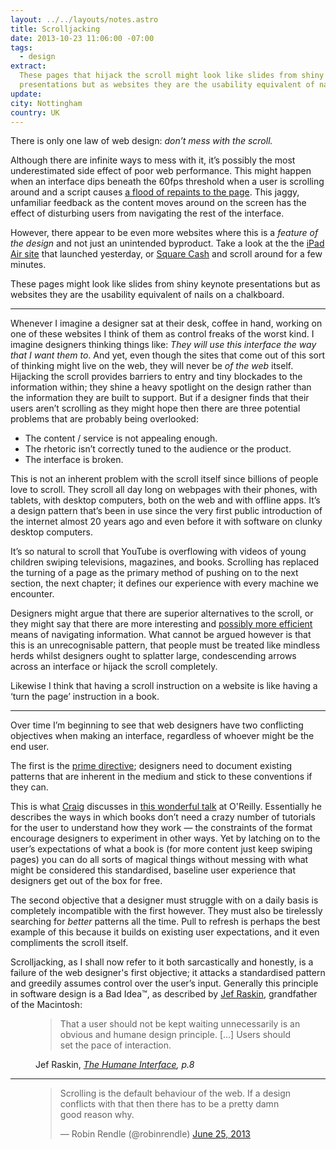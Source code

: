 ```yaml
---
layout: ../../layouts/notes.astro
title: Scrolljacking
date: 2013-10-23 11:06:00 -07:00
tags:
  - design
extract:
  These pages that hijack the scroll might look like slides from shiny keynote
  presentations but as websites they are the usability equivalent of nails on a chalkboard.
update:
city: Nottingham
country: UK
---
```


There is only one law of web design: _don’t mess with the scroll._

Although there are infinite ways to mess with it, it’s possibly the most underestimated side effect of poor web performance. This might happen when an interface dips beneath the 60fps threshold when a user is scrolling around and a script causes [a flood of repaints to the page](http://www.youtube.com/watch?v=HAqjyCH_LOE). This jaggy, unfamiliar feedback as the content moves around on the screen has the effect of disturbing users from navigating the rest of the interface.

However, there appear to be even more websites where this is a _feature of the design_ and not just an unintended byproduct. Take a look at the the [iPad Air site](http://www.apple.com/ipad-air/) that launched yesterday, or [Square Cash](https://square.com/cash) and scroll around for a few minutes.

These pages might look like slides from shiny keynote presentations but as websites they are the usability equivalent of nails on a chalkboard.

---

Whenever I imagine a designer sat at their desk, coffee in hand, working on one of these websites I think of them as control freaks of the worst kind. I imagine designers thinking things like: _They will use this interface the way that I want them to_. And yet, even though the sites that come out of this sort of thinking might live on the web, they will never be _of the web_ itself. Hijacking the scroll provides barriers to entry and tiny blockades to the information within; they shine a heavy spotlight on the design rather than the information they are built to support.
But if a designer finds that their users aren’t scrolling as they might hope then there are three potential problems that are probably being overlooked:

- The content / service is not appealing enough.
- The rhetoric isn’t correctly tuned to the audience or the product.
- The interface is broken.

This is not an inherent problem with the scroll itself since billions of people love to scroll. They scroll all day long on webpages with their phones, with tablets, with desktop computers, both on the web and with offline apps. It’s a design pattern that’s been in use since the very first public introduction of the internet almost 20 years ago and even before it with software on clunky desktop computers.

It’s so natural to scroll that YouTube is overflowing with videos of young children swiping televisions, magazines, and books. Scrolling has replaced the turning of a page as the primary method of pushing on to the next section, the next chapter; it defines our experience with every machine we encounter.

Designers might argue that there are superior alternatives to the scroll, or they might say that there are more interesting and [possibly more efficient](http://en.wikipedia.org/wiki/Zooming_user_interface) means of navigating information. What cannot be argued however is that this is an unrecognisable pattern, that people must be treated like mindless herds whilst designers ought to splatter large, condescending arrows across an interface or hijack the scroll completely.

Likewise I think that having a scroll instruction on a website is like having a ‘turn the page’ instruction in a book.

---

Over time I’m beginning to see that web designers have two conflicting objectives when making an interface, regardless of whoever might be the end user.

The first is the [prime directive](http://en.wikipedia.org/wiki/Prime_Directive); designers need to document existing patterns that are inherent in the medium and stick to these conventions if they can.

This is what [Craig](http://www.craigmod.com) discusses in [this wonderful talk](http://www.youtube.com/watch?v=7z169AfJvM4) at O'Reilly. Essentially he describes the ways in which books don’t need a crazy number of tutorials for the user to understand how they work — the constraints of the format encourage designers to experiment in other ways. Yet by latching on to the user’s expectations of what a book is (for more content just keep swiping pages) you can do all sorts of magical things without messing with what might be considered this standardised, baseline user experience that designers get out of the box for free.

The second objective that a designer must struggle with on a daily basis is completely incompatible with the first however. They must also be tirelessly searching for _better_ patterns all the time. Pull to refresh is perhaps the best example of this because it builds on existing user expectations, and it even compliments the scroll itself.

Scrolljacking, as I shall now refer to it both sarcastically and honestly, is a failure of the web designer's first objective; it attacks a standardised pattern and greedily assumes control over the user’s input. Generally this principle in software design is a Bad Idea™, as described by [Jef Raskin](http://en.wikipedia.org/wiki/Jef_Raskin), grandfather of the Macintosh:

<figure>
<blockquote>
<p>That a user should not be kept waiting unnecessarily is an obvious and humane design principle. [...] Users should set the pace of interaction.</p>
</blockquote>
<figcaption class="cite">
<p>Jef Raskin, <cite><a href="http://www.amazon.com/Humane-Interface-Directions-Designing-Interactive/dp/0201379376">The Humane Interface</a>, p.8</cite></p>
</figcaption>
</figure>

<hr/>

<figure>
<blockquote lang="en"><p>Scrolling is the default behaviour of the web. If a design conflicts with that then there has to be a pretty damn good reason why.</p>&mdash; Robin Rendle (@robinrendle) <a href="https://twitter.com/robinrendle/status/349557342519566337">June 25, 2013</a></blockquote>
</figure>
